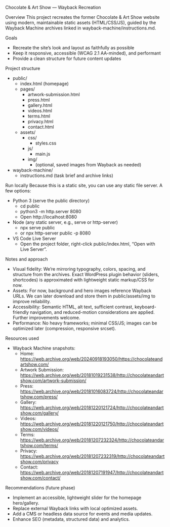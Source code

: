 Chocolate & Art Show — Wayback Recreation

Overview
This project recreates the former Chocolate & Art Show website using modern, maintainable static assets (HTML/CSS/JS), guided by the Wayback Machine archives linked in wayback-machine/instructions.md.

Goals
- Recreate the site’s look and layout as faithfully as possible
- Keep it responsive, accessible (WCAG 2.1 AA-minded), and performant
- Provide a clean structure for future content updates

Project structure
- public/
  - index.html (homepage)
  - pages/
    - artwork-submission.html
    - press.html
    - gallery.html
    - videos.html
    - terms.html
    - privacy.html
    - contact.html
  - assets/
    - css/
      - styles.css
    - js/
      - main.js
    - img/
      - (optional, saved images from Wayback as needed)
- wayback-machine/
  - instructions.md (task brief and archive links)

Run locally
Because this is a static site, you can use any static file server. A few options:
- Python 3 (serve the public directory)
  - cd public
  - python3 -m http.server 8080
  - Open http://localhost:8080
- Node (any static server, e.g., serve or http-server)
  - npx serve public
  - or npx http-server public -p 8080
- VS Code Live Server
  - Open the project folder, right-click public/index.html, “Open with Live Server”.

Notes and approach
- Visual fidelity: We’re mirroring typography, colors, spacing, and structure from the archives. Exact WordPress plugin behavior (sliders, shortcodes) is approximated with lightweight static markup/CSS for now.
- Assets: For now, background and hero images reference Wayback URLs. We can later download and store them in public/assets/img to improve reliability.
- Accessibility: Semantic HTML, alt text, sufficient contrast, keyboard-friendly navigation, and reduced-motion considerations are applied. Further improvements welcome.
- Performance: No heavy frameworks; minimal CSS/JS; images can be optimized later (compression, responsive srcset).

Resources used
- Wayback Machine snapshots:
  - Home: https://web.archive.org/web/20240918193050/https://chocolateandartshow.com/
  - Artwork Submission: https://web.archive.org/web/20181019231538/http://chocolateandartshow.com/artwork-submission/
  - Press: https://web.archive.org/web/20181016083724/http://chocolateandartshow.com/press/
  - Gallery: https://web.archive.org/web/20181220121724/http://chocolateandartshow.com/gallery/
  - Videos: https://web.archive.org/web/20181220121750/http://chocolateandartshow.com/videos/
  - Terms: https://web.archive.org/web/20181207232324/http://chocolateandartshow.com/terms/
  - Privacy: https://web.archive.org/web/20181207232319/http://chocolateandartshow.com/privacy
  - Contact: https://web.archive.org/web/20181207191947/http://chocolateandartshow.com/contact/

Recommendations (future phase)
- Implement an accessible, lightweight slider for the homepage hero/gallery.
- Replace external Wayback links with local optimized assets.
- Add a CMS or headless data source for events and media updates.
- Enhance SEO (metadata, structured data) and analytics.

